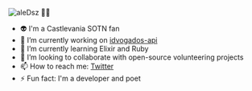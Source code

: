 ![aleDsz 👋🏻](https://i.pinimg.com/originals/e0/c0/9d/e0c09d12e67d4939f222df31f105d550.gif)

- 👽 I'm a Castlevania SOTN fan
- 🔭 I’m currently working on [idvogados-api](https://github.com/devolunteers/idvogados-api)
- 🌱 I’m currently learning Elixir and Ruby
- 👯 I’m looking to collaborate with open-source volunteering projects
- 📫 How to reach me: [Twitter](https://twitter.com/aledsz)
- ⚡ Fun fact: I'm a developer and poet
